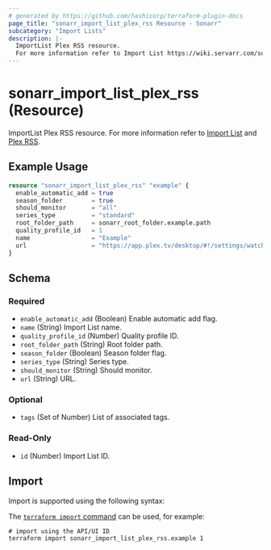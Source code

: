 ```yaml
---
# generated by https://github.com/hashicorp/terraform-plugin-docs
page_title: "sonarr_import_list_plex_rss Resource - Sonarr"
subcategory: "Import Lists"
description: |-
  ImportList Plex RSS resource.
  For more information refer to Import List https://wiki.servarr.com/sonarr/settings#import-lists and Plex RSS https://wiki.servarr.com/sonarr/supported#plexrssimport.
---
```


# sonarr_import_list_plex_rss (Resource)

<!-- subcategory:Import Lists -->
ImportList Plex RSS resource.
For more information refer to [Import List](https://wiki.servarr.com/sonarr/settings#import-lists) and [Plex RSS](https://wiki.servarr.com/sonarr/supported#plexrssimport).

## Example Usage

```terraform
resource "sonarr_import_list_plex_rss" "example" {
  enable_automatic_add = true
  season_folder        = true
  should_monitor       = "all"
  series_type          = "standard"
  root_folder_path     = sonarr_root_folder.example.path
  quality_profile_id   = 1
  name                 = "Example"
  url                  = "https://app.plex.tv/desktop/#!/settings/watchlist"
}
```

<!-- schema generated by tfplugindocs -->
## Schema

### Required

- `enable_automatic_add` (Boolean) Enable automatic add flag.
- `name` (String) Import List name.
- `quality_profile_id` (Number) Quality profile ID.
- `root_folder_path` (String) Root folder path.
- `season_folder` (Boolean) Season folder flag.
- `series_type` (String) Series type.
- `should_monitor` (String) Should monitor.
- `url` (String) URL.

### Optional

- `tags` (Set of Number) List of associated tags.

### Read-Only

- `id` (Number) Import List ID.

## Import

Import is supported using the following syntax:

The [`terraform import` command](https://developer.hashicorp.com/terraform/cli/commands/import) can be used, for example:

```shell
# import using the API/UI ID
terraform import sonarr_import_list_plex_rss.example 1
```
